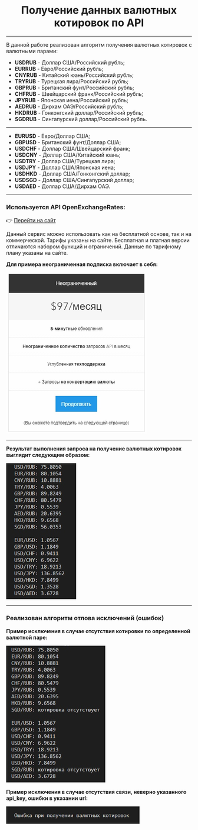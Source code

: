 <center>

# Получение данных валютных котировок по API

</center>

---

В данной работе реализован алгоритм получения валютных котировок с валютными парами:

- **USDRUB** - Доллар США/Российский рубль;
- **EURRUB** - Евро/Российский рубль;
- **CNYRUB** - Китайский юань/Российский рубль;
- **TRYRUB** - Турецкая лира/Российский рубль;
- **GBPRUB** - Британский фунт/Российский рубль;
- **CHFRUB** - Швейцарский франк/Российский рубль;
- **JPYRUB** - Японская иена/Российский рубль;
- **AEDRUB** - Дирхам ОАЭ/Российский рубль;
- **HKDRUB** - Гонконгский доллар/Российский рубль;
- **SGDRUB** - Сингапурский доллар/Российский рубль.

---

- **EURUSD** - Евро/Доллар США;
- **GBPUSD** - Британский фунт/Доллар США;
- **USDCHF** - Доллар США/Швейцарский франк;
- **USDCNY** - Доллар США/Китайский юань;
- **USDTRY** - Доллар США/Турецкая лира;
- **USDJPY** - Доллар США/Японская иена;
- **USDHKD** - Доллар США/Гонконгский доллар;
- **USDSGD** - Доллар США/Сингапурский доллар;
- **USDAED** - Доллар США/Дирхам ОАЭ.

---

### Используется API OpenExchangeRates:

 :point_right: [Перейти на сайт](https://openexchangerates.org/ "Перейти")

Данный сервис можно использовать как на бесплатной основе, так и на коммерческой. Тарифы указаны на сайте. Бесплатная и платная версии отличаются набором функций и ограничений. Данные по тарифному плану указаны на сайте.

**Для примера неограниченная подписка включает в себя:**

<img src="images\getting _API.jpg" height="436" width="381"/>

---

**Результат выполнения запроса на получение валютных котировок выглядит следующим образом:**

<img src="images\exchange_rates.jpg" height="368" width="190"/>

---

### Реализован алгоритм отлова исключений (ошибок)

**Пример исключения в случае отсутствия котировки по определенной валютной паре:**

<img src="images\absence_of_course.jpg" height="370" width="269"/>

**Пример исключения в случае отсутствия связи, неверно указанного api_key, ошибки в указании url:**

<img src="images\connection_error.jpg" height="47" width="362"/>

